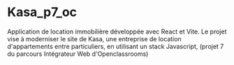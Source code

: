 # Kasa_p7_oc
Application de location immobilière développée avec React et Vite. Le projet vise à moderniser le site de Kasa, une entreprise de location d'appartements entre particuliers, en utilisant un stack Javascript, (projet 7 du parcours Intégrateur Web d'Openclassrooms)
